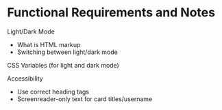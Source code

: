 # Functional Requirements and Notes

Light/Dark Mode
- What is HTML markup
- Switching between light/dark mode

CSS Variables (for light and dark mode)

Accessibility 
- Use correct heading tags
- Screenreader-only text for card titles/username